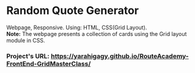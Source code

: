 # Random Quote Generator
Webpage, Responsive. Using: HTML, CSS(Grid Layout). <br />
**Note:** The webpage presents a collection of cards using the Grid layout module in CSS.
### Project's URL: https://yarahigagy.github.io/RouteAcademy-FrontEnd-GridMasterClass/
